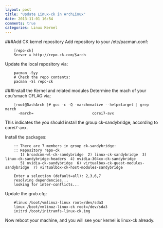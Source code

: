 ```yaml
---
layout: post
title: "Update Linux-ck in ArchLinux"
date: 2013-11-01 16:54
comments: true
categories: Linux Kernel
---
```

###Add CK kernel repository
Add repository to your /etc/pacman.conf:

```
	[repo-ck]
	Server = http://repo-ck.com/$arch
```

Update the local repository via:

```
	pacman -Syy
	# Check the repo contents:
	pacman -Sl repo-ck
```

###Install the Kernel and related modules
Determine the mach of your cpu'smach CFLAG via;

```
	[root@DashArch ]# gcc -c -Q -march=native --help=target | grep march
	  -march=                     		corei7-avx
```

This indicates the you should install the group ck-sandybridge, according to corei7-avx.     


Install the packages: 

```
	:: There are 7 members in group ck-sandybridge:
	:: Repository repo-ck
	   1) broadcom-wl-ck-sandybridge  2) linux-ck-sandybridge  3) linux-ck-sandybridge-headers  4) nvidia-304xx-ck-sandybridge
	   5) nvidia-ck-sandybridge  6) virtualbox-ck-guest-modules-sandybridge  7) virtualbox-ck-host-modules-sandybridge
	
	Enter a selection (default=all): 2,3,6,7
	resolving dependencies...
	looking for inter-conflicts...
```

Update the grub.cfg:

```
	#linux /boot/vmlinuz-linux root=/dev/sda3
	linux /boot/vmlinuz-linux-ck root=/dev/sda3
	initrd /boot/initramfs-linux-ck.img
```

Now reboot your machine, and you will see your kernel is linux-ck already. 
